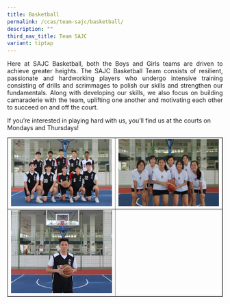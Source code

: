 ```yaml
---
title: Basketball
permalink: /ccas/team-sajc/basketball/
description: ""
third_nav_title: Team SAJC
variant: tiptap
---
```

<p align="justify">Here at SAJC Basketball, both the Boys and Girls teams are driven to achieve greater heights. The SAJC Basketball Team consists of resilient, passionate and hardworking players who undergo intensive training consisting of drills and scrimmages to polish our skills and strengthen our fundamentals. Along with developing our skills, we also focus on building camaraderie with the team, uplifting one another and motivating each other to succeed on and off the court.</p>
<p>If you’re interested in playing hard with us, you’ll find us at the courts on Mondays and Thursdays!</p>
<table style="border-collapse: collapse; width: 100%;" border="1">
<tbody>
<tr>
<td style="width: 50%;"><img src="/images/bb1.jpg"></td>
<td style="width: 50%;"><img src="/images/bb2.jpg"></td>
</tr>
<tr>
<td style="width: 50%;"><img src="/images/bb3.jpg"></td>
<td style="width: 50%;">&nbsp;</td>
</tr>
</tbody>
</table>